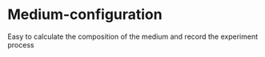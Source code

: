 # Medium-configuration
Easy to calculate the composition of the medium and record the experiment process 
